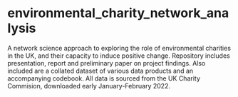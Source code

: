 # environmental_charity_network_analysis
A network science approach to exploring the role of environmental charities in the UK, and their capacity to induce positive change.
Repository includes presentation, report and preliminary paper on project findings. Also included are a collated dataset of various data products and an accompanying codebook. All data is sourced from the UK Charity Commision, downloaded early January-February 2022.
